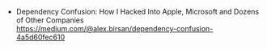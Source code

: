 - Dependency Confusion: How I Hacked Into Apple, Microsoft and Dozens of Other Companies
<br> https://medium.com/@alex.birsan/dependency-confusion-4a5d60fec610
